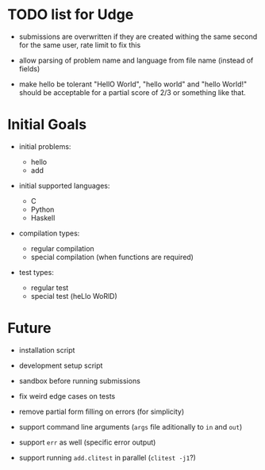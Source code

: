 TODO list for Udge
==================

* submissions are overwritten if they are created withing the same second for the same user, rate limit to fix this

* allow parsing of problem name and language from file name (instead of fields)

* make hello be tolerant "HellO World", "hello world" and "hello World!"
  should be acceptable for a partial score of 2/3 or something like that.

Initial Goals
=============

* initial problems:
	- hello
	- add

* initial supported languages:
	- C
	- Python
	- Haskell

* compilation types:
	- regular compilation
	- special compilation (when functions are required)

* test types:
	- regular test
	- special test (heLlo WoRlD)


Future
======

* installation script

* development setup script

* sandbox before running submissions

* fix weird edge cases on tests

* remove partial form filling on errors (for simplicity)

* support command line arguments (`args` file aditionally to `in` and `out`)

* support `err` as well (specific error output)

* support running `add.clitest` in parallel (`clitest -j1`?)
